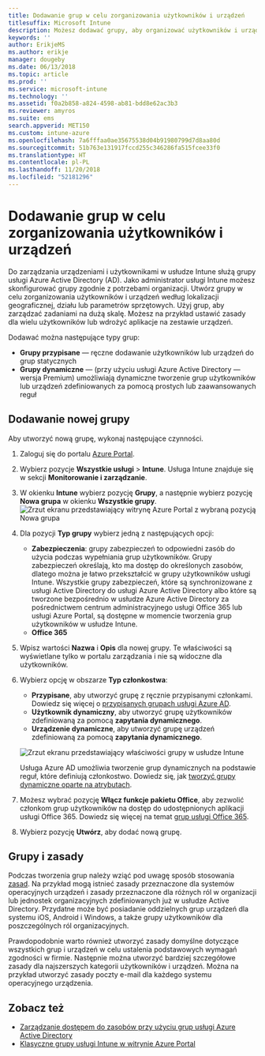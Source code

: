 ```yaml
---
title: Dodawanie grup w celu zorganizowania użytkowników i urządzeń
titlesuffix: Microsoft Intune
description: Możesz dodawać grupy, aby organizować użytkowników i urządzenia na podstawie lokalizacji geograficznej, działu lub kryteriów dotyczących sprzętu.
keywords: ''
author: ErikjeMS
ms.author: erikje
manager: dougeby
ms.date: 06/13/2018
ms.topic: article
ms.prod: ''
ms.service: microsoft-intune
ms.technology: ''
ms.assetid: f0a2b858-a824-4598-ab81-bdd8e62ac3b3
ms.reviewer: amyros
ms.suite: ems
search.appverid: MET150
ms.custom: intune-azure
ms.openlocfilehash: 7a6fffaa0ae35675538d04b91980799d7d8aa80d
ms.sourcegitcommit: 51b763e131917fccd255c346286fa515fcee33f0
ms.translationtype: HT
ms.contentlocale: pl-PL
ms.lasthandoff: 11/20/2018
ms.locfileid: "52181296"
---
```

# <a name="add-groups-to-organize-users-and-devices"></a>Dodawanie grup w celu zorganizowania użytkowników i urządzeń
Do zarządzania urządzeniami i użytkownikami w usłudze Intune służą grupy usługi Azure Active Directory (AD). Jako administrator usługi Intune możesz skonfigurować grupy zgodnie z potrzebami organizacji. Utwórz grupy w celu zorganizowania użytkowników i urządzeń według lokalizacji geograficznej, działu lub parametrów sprzętowych. Użyj grup, aby zarządzać zadaniami na dużą skalę. Możesz na przykład ustawić zasady dla wielu użytkowników lub wdrożyć aplikacje na zestawie urządzeń.

Dodawać można następujące typy grup:
- **Grupy przypisane** — ręczne dodawanie użytkowników lub urządzeń do grup statycznych
- **Grupy dynamiczne** — (przy użyciu usługi Azure Active Directory — wersja Premium) umożliwiają dynamiczne tworzenie grup użytkowników lub urządzeń zdefiniowanych za pomocą prostych lub zaawansowanych reguł

## <a name="add-a-new-group"></a>Dodawanie nowej grupy

Aby utworzyć nową grupę, wykonaj następujące czynności.
1. Zaloguj się do portalu [Azure Portal](https://portal.azure.com).
2. Wybierz pozycje **Wszystkie usługi** > **Intune**. Usługa Intune znajduje się w sekcji **Monitorowanie i zarządzanie**.
3. W okienku **Intune** wybierz pozycję **Grupy**, a następnie wybierz pozycję **Nowa grupa** w okienku **Wszystkie grupy**.
   ![Zrzut ekranu przedstawiający witrynę Azure Portal z wybraną pozycją Nowa grupa](./media/groups-add-new.png)
4. Dla pozycji **Typ grupy** wybierz jedną z następujących opcji:
    - **Zabezpieczenia**: grupy zabezpieczeń to odpowiedni zasób do użycia podczas wypełniania grup użytkowników. Grupy zabezpieczeń określają, kto ma dostęp do określonych zasobów, dlatego można je łatwo przekształcić w grupy użytkowników usługi Intune. Wszystkie grupy zabezpieczeń, które są synchronizowane z usługi Active Directory do usługi Azure Active Directory albo które są tworzone bezpośrednio w usłudze Azure Active Directory za pośrednictwem centrum administracyjnego usługi Office 365 lub usługi Azure Portal, są dostępne w momencie tworzenia grup użytkowników w usłudze Intune.
    - **Office 365**

5. Wpisz wartości **Nazwa** i **Opis** dla nowej grupy. Te właściwości są wyświetlane tylko w portalu zarządzania i nie są widoczne dla użytkowników.

6. Wybierz opcję w obszarze **Typ członkostwa**:
   - **Przypisane**, aby utworzyć grupę z ręcznie przypisanymi członkami. Dowiedz się więcej o [przypisanych grupach usługi Azure AD](https://docs.microsoft.com/azure/active-directory/active-directory-groups-create-azure-portal).
   - **Użytkownik dynamiczny**, aby utworzyć grupę użytkowników zdefiniowaną za pomocą **zapytania dynamicznego**.
   - **Urządzenie dynamiczne**, aby utworzyć grupę urządzeń zdefiniowaną za pomocą **zapytania dynamicznego**.

   ![Zrzut ekranu przedstawiający właściwości grupy w usłudze Intune](./media/groups-add-properties.png)

   Usługa Azure AD umożliwia tworzenie grup dynamicznych na podstawie reguł, które definiują członkostwo. Dowiedz się, jak [tworzyć grupy dynamiczne oparte na atrybutach](https://docs.microsoft.com/azure/active-directory/active-directory-groups-dynamic-membership-azure-portal).

7. Możesz wybrać pozycję **Włącz funkcje pakietu Office**, aby zezwolić członkom grup użytkowników na dostęp do udostępnionych aplikacji usługi Office 365. Dowiedz się więcej na temat [grup usługi Office 365](https://support.office.com/article/Learn-about-Office-365-groups-b565caa1-5c40-40ef-9915-60fdb2d97fa2).
8. Wybierz pozycję **Utwórz**, aby dodać nową grupę.

## <a name="groups-and-policies"></a>Grupy i zasady

Podczas tworzenia grup należy wziąć pod uwagę sposób stosowania [zasad](device-compliance-get-started.md). Na przykład mogą istnieć zasady przeznaczone dla systemów operacyjnych urządzeń i zasady przeznaczone dla różnych ról w organizacji lub jednostek organizacyjnych zdefiniowanych już w usłudze Active Directory. Przydatne może być posiadanie oddzielnych grup urządzeń dla systemu iOS, Android i Windows, a także grupy użytkowników dla poszczególnych ról organizacyjnych.

Prawdopodobnie warto również utworzyć zasady domyślne dotyczące wszystkich grup i urządzeń w celu ustalenia podstawowych wymagań zgodności w firmie. Następnie można utworzyć bardziej szczegółowe zasady dla najszerszych kategorii użytkowników i urządzeń. Można na przykład utworzyć zasady poczty e-mail dla każdego systemu operacyjnego urządzenia.



## <a name="see-also"></a>Zobacz też
- [Zarządzanie dostępem do zasobów przy użyciu grup usługi Azure Active Directory](https://docs.microsoft.com/azure/active-directory/active-directory-manage-groups)
- [Klasyczne grupy usługi Intune w witrynie Azure Portal](groups-get-started.md)
